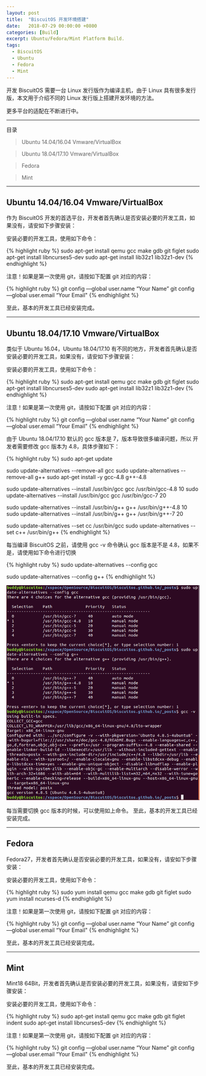 ```yaml
---
layout: post
title:  "BiscuitOS 开发环境搭建"
date:   2018-07-29 00:00:00 +0800
categories: [Build]
excerpt: Ubuntu/Fedora/Mint Platform Build.
tags:
  - BiscuitOS
  - Ubuntu
  - Fedora
  - Mint
---
```


开发 BiscuitOS 需要一台 Linux 发行版作为编译主机，由于 Linux 具有很多发行
版，本文用于介绍不同的 Linux 发行版上搭建开发环境的方法。

更多平台的适配在不断进行中。

--------------------------------------------------------
目录

> Ubuntu 14.04/16.04 Vmware/VirtualBox
    
> Ubuntu 18.04/17.10 Vmware/VirtualBox
    
> Fedora
    
> Mint

--------------------------------------------------------
## Ubuntu 14.04/16.04 Vmware/VirtualBox

作为 BiscuitOS 开发的首选平台，开发者首先确认是否安装必要的开发工具，如
果没有，请安如下步骤安装：

安装必要的开发工具，使用如下命令：

{% highlight ruby %}
sudo apt-get install qemu gcc make gdb git figlet
sudo apt-get install libncurses5-dev
sudo apt-get install lib32z1 lib32z1-dev
{% endhighlight %}

注意！如果是第一次使用 git，请按如下配置 git 对应的内容：

{% highlight ruby %}
git config —global user.name “Your Name”
git config —global user.email “Your Email"
{% endhighlight %}

至此，基本的开发工具已经安装完成。

----------------------------------------------------------
## Ubuntu 18.04/17.10 Vmware/VirtualBox

类似于 Ubuntu 16.04，Ubuntu 18.04/17.10 有不同的地方，开发者首先确认是否
安装必要的开发工具，如果没有，请安如下步骤安装：

安装必要的开发工具，使用如下命令：

{% highlight ruby %}
sudo apt-get install qemu gcc make gdb git figlet
sudo apt-get install libncurses5-dev
sudo apt-get install lib32z1 lib32z1-dev
{% endhighlight %}

注意！如果是第一次使用 git，请按如下配置 git 对应的内容：

{% highlight ruby %}
git config —global user.name “Your Name”
git config —global user.email “Your Email"
{% endhighlight %}

由于 Ubuntu 18.04/17.10 默认的 gcc 版本是 7，版本导致很多编译问题，所以
开发者需要修改 gcc 版本为 4.8，具体步骤如下：

{% highlight ruby %}
sudo apt-get update

sudo update-alternatives --remove-all gcc
sudo update-alternatives --remove-all g++
sudo apt-get install -y gcc-4.8 g++-4.8 

sudo update-alternatives --install /usr/bin/gcc gcc /usr/bin/gcc-4.8 10
sudo update-alternatives --install /usr/bin/gcc gcc /usr/bin/gcc-7   20

sudo update-alternatives --install /usr/bin/g++ g++ /usr/bin/g++-4.8 10
sudo update-alternatives --install /usr/bin/g++ g++ /usr/bin/g++-7   20

sudo update-alternatives --set cc /usr/bin/gcc
sudo update-alternatives --set c++ /usr/bin/g++
{% endhighlight %}

每当编译 BiscuitOS 之前，请使用 gcc -v 命令确认 gcc 版本是不是 4.8，如果不是，请使用如下命令进行切换

{% highlight ruby %}
sudo update-alternatives --config gcc

sudo update-alternatives --config g++
{% endhighlight %}

![GCC_VER](https://raw.githubusercontent.com/EmulateSpace/PictureSet/master/BiscuitOS/buildroot/VFS000029.png)

每当需要切换 gcc 版本的时候，可以使用如上命令。
至此，基本的开发工具已经安装完成。

-------------------------------------------------------------
## Fedora

Fedora27，开发者首先确认是否安装必要的开发工具，如果没有，请安如下步骤安装：

安装必要的开发工具，使用如下命令：

{% highlight ruby %}
sudo yum install qemu gcc make gdb git figlet
sudo yum install ncurses-d
{% endhighlight %}

注意！如果是第一次使用 git，请按如下配置 git 对应的内容：

{% highlight ruby %}
git config —global user.name “Your Name”
git config —global user.email “Your Email"
{% endhighlight %}

至此，基本的开发工具已经安装完成。

----------------------------------------------------------
## Mint

Mint18 64Bit，开发者首先确认是否安装必要的开发工具，如果没有，请安如下步骤安装：

安装必要的开发工具，使用如下命令：

{% highlight ruby %}
sudo apt-get install qemu gcc make gdb git figlet indent
sudo apt-get install libncurses5-dev
{% endhighlight %}

注意！如果是第一次使用 git，请按如下配置 git 对应的内容：

{% highlight ruby %}
git config —global user.name “Your Name”
git config —global user.email “Your Email"
{% endhighlight %}

至此，基本的开发工具已经安装完成。
